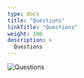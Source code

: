 ```yaml
---
type: docs
title: "Questions"
linkTitle: "Questions"
weight: 100
description: >
  Questions
---
```


![Questions](/images/bootcamp-slides/microservices-bootcamp/Slide100.PNG)
